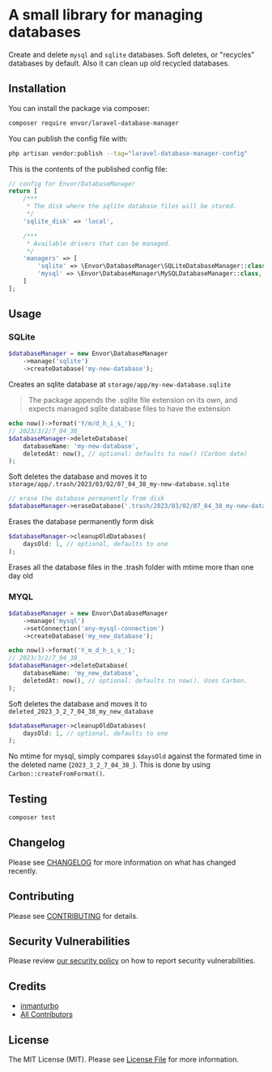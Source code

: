 # A small library for managing databases

Create and delete `mysql` and `sqlite` databases. Soft deletes, or "recycles" databases by default. Also it can clean up old recycled databases.

## Installation

You can install the package via composer:

```bash
composer require envor/laravel-database-manager
```

You can publish the config file with:

```bash
php artisan vendor:publish --tag="laravel-database-manager-config"
```

This is the contents of the published config file:

```php
// config for Envor/DatabaseManager
return [
    /***
     * The disk where the sqlite database files will be stored.
     */
    'sqlite_disk' => 'local',

    /***
     * Available drivers that can be managed.
     */
    'managers' => [
        'sqlite' => \Envor\DatabaseManager\SQLiteDatabaseManager::class,
        'mysql' => \Envor\DatabaseManager\MySQLDatabaseManager::class,
    ]
];
```

## Usage

### SQLite

```php
$databaseManager = new Envor\DatabaseManager
    ->manage('sqlite')
    ->createDatabase('my-new-database');
```

Creates an sqlite database at `storage/app/my-new-database.sqlite`

> The package appends the .sqlite file extension on its own,
> and expects managed sqlite database files to have the extension

```php
echo now()->format('Y/m/d_h_i_s_');
// 2023/3/2/7_04_38_
$databaseManager->deleteDatabase(
    databaseName: 'my-new-database', 
    deletedAt: now(), // optional: defaults to now() (Carbon date)
);
```

Soft deletes the database and moves it to `storage/app/.trash/2023/03/02/07_04_38_my-new-database.sqlite`

```php
// erase the database permanently from disk
$databaseManager->eraseDatabase('.trash/2023/03/02/07_04_38_my-new-database');
```

Erases the database permanently form disk

```php
$databaseManager->cleanupOldDatabases(
    daysOld: 1, // optional, defaults to one
);
```

Erases all the database files in the .trash folder with mtime more than one day old

### MYQL

```php
$databaseManager = new Envor\DatabaseManager
    ->manage('mysql')
    ->setConnection('any-mysql-connection')
    ->createDatabase('my_new_database');
```

```php
echo now()->format('Y_m_d_h_i_s_');
// 2023/3/2/7_04_38_
$databaseManager->deleteDatabase(
    databaseName: 'my_new_database', 
    deletedAt: now(), // optional: defaults to now(). Uses Carbon. 
);
```

Soft deletes the database and moves it to `deleted_2023_3_2_7_04_38_my_new_database`

```php
$databaseManager->cleanupOldDatabases(
    daysOld: 1, // optional, defaults to one
);
```

No mtime for mysql, simply compares `$daysOld` against the formated time in the deleted name (`2023_3_2_7_04_38_`).
This is done by using `Carbon::createFromFormat()`.

## Testing

```bash
composer test
```

## Changelog

Please see [CHANGELOG](CHANGELOG.md) for more information on what has changed recently.

## Contributing

Please see [CONTRIBUTING](CONTRIBUTING.md) for details.

## Security Vulnerabilities

Please review [our security policy](../../security/policy) on how to report security vulnerabilities.

## Credits

- [inmanturbo](https://github.com/envor)
- [All Contributors](../../contributors)

## License

The MIT License (MIT). Please see [License File](LICENSE.md) for more information.
